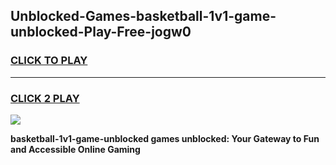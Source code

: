 
## Unblocked-Games-basketball-1v1-game-unblocked-Play-Free-jogw0
<h3>
<a href="https://premium76.site?title=basketball-1v1-game-unblocked&ref=10A">CLICK TO PLAY</a></h3>
<hr>

<h3>
<a href="https://premium76.site?title=basketball-1v1-game-unblocked&ref=10A">CLICK 2 PLAY</a>
  
</h3>

<a href="https://premium76.site?title=basketball-1v1-game-unblocked&ref=10A"><img src="https://clearcache.store/games.png"></a>


**basketball-1v1-game-unblocked games unblocked: Your Gateway to Fun and Accessible Online Gaming**
